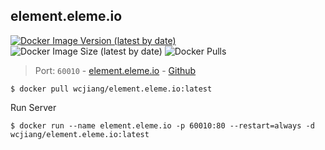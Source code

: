 element.eleme.io
---

[![Docker Image Version (latest by date)](https://img.shields.io/docker/v/wcjiang/element.eleme.io)](https://hub.docker.com/r/wcjiang/element.eleme.io) ![Docker Image Size (latest by date)](https://img.shields.io/docker/image-size/wcjiang/element.eleme.io) ![Docker Pulls](https://img.shields.io/docker/pulls/wcjiang/element.eleme.io)

> Port: `60010` - [element.eleme.io](https://element.eleme.io)  - [Github](https://github.com/ElemeFE/element)

```shell
$ docker pull wcjiang/element.eleme.io:latest
```

Run Server

```shell
$ docker run --name element.eleme.io -p 60010:80 --restart=always -d wcjiang/element.eleme.io:latest
```
